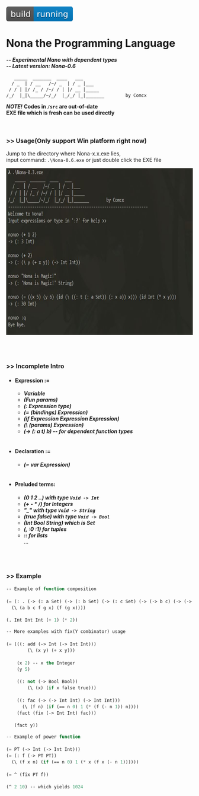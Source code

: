 ![Build Status](https://github.com/Comcx/Nona/blob/master/icon/icon.svg)
# Nona the Programming Language 
***-- Experimental Nano with dependent types***  
***-- Latest version: Nona-0.6***  

```
   _____  _______  ____   ___ 
  / _  | / __   /~/ _  | / _ |___
 / / | |/ /_ / /~/ / | |/ __ |_____
/_/  |_|\_____/~/_/  |_/_/ |_|_______        by Comcx 

```

***NOTE!***
**Codes in `/src` are out-of-date**  
**EXE file which is fresh can be used directly**  
<br><br>

### >> Usage(Only support Win platform right now)

Jump to the directory where Nona-x.x.exe lies,  
input command: `.\Nona-0.6.exe` or just double click the EXE file

<img width="700" height="450" src="https://github.com/Comcx/Nona/blob/master/repl.jpg"/>

<br><br>
### >> Incomplete Intro  

* #### Expression :=
  - ***Variable***  
  - ***(Fun params)***  
  - ***(: Expression type)***  
  - ***(= (bindings) Expression)***  
  - ***(if Expression Expression Expression)***
  - ***(\ (params) Expression)***  
  - ***(-> (: a t) b) -- for dependent function types***  
  <br>
  
* #### Declaration :=
  - ***(= var Expression)***  
  <br>
 
* #### Preluded terms:
  - ***(0 1 2 ..) with type `Void -> Int`***  
  - ***(+ - * /) for Integers***  
  - ***"_" with type `Void -> String`***  
  - ***(true false) with type `Void -> Bool`***  
  - ***(Int Bool String) which is Set***  
  - ***(, :0 :1) for tuples***  
  - ***:: for lists***  
  ...  
<br><br><br>

### >> Example

```lisp
-- Example of function composition

(= (: . (-> (: a Set) (-> (: b Set) (-> (: c Set) (-> (-> b c) (-> (-> a b) (-> a c))))))) 
  (\ (a b c f g x) (f (g x))))

(. Int Int Int (+ 1) (* 2))


```


```lisp
-- More examples with fix(Y combinator) usage

(= (((: add (-> Int (-> Int Int)))
	    (\ (x y) (+ x y)))

    (x 2) -- x the Integer
    (y 5)

    ((: not (-> Bool Bool)) 
    	(\ (x) (if x false true)))

    ((: fac (-> (-> Int Int) (-> Int Int))) 
      (\ (f n) (if (== n 0) 1 (* (f (- n 1)) n))))
    (fact (fix (-> Int Int) fac)))

   (fact y))
```

```lisp
-- Example of power function

(= PT (-> Int (-> Int Int)))
(= (: f (-> PT PT)) 
  (\ (f x n) (if (== n 0) 1 (* x (f x (- n 1))))))

(= ^ (fix PT f))

(^ 2 10) -- which yields 1024

```










